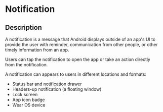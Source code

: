 # Notification
## Description
A notification is a message that Android displays outside of an app's UI
to provide the user with reminder, communication from other people, or other
timely information from an app.

Users can tap the notification to open the app or take an action directly
from the notification.

A notification can appears to users in different locations and formats:
- Status bar and notification drawer
- Headers-up notification (a floating window)
- Lock screen
- App icon badge
- Wear OS device
